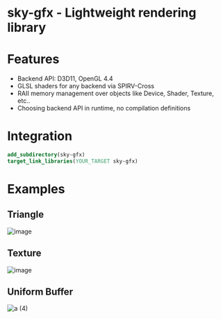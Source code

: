 # sky-gfx - Lightweight rendering library

# Features
- Backend API: D3D11, OpenGL 4.4
- GLSL shaders for any backend via SPIRV-Cross
- RAII memory management over objects like Device, Shader, Texture, etc..
- Choosing backend API in runtime, no compilation definitions

# Integration

```cmake
add_subdirectory(sky-gfx)
target_link_libraries(YOUR_TARGET sky-gfx)
```

# Examples

## Triangle

![image](https://user-images.githubusercontent.com/3295141/173175376-c33d287d-4cc5-4070-9f08-d1379b6b4374.png)

## Texture

![image](https://user-images.githubusercontent.com/3295141/173175982-79d1f92f-76bf-4dea-adf2-973f66db4b02.png)

## Uniform Buffer

![a (4)](https://user-images.githubusercontent.com/3295141/173176075-7fdb9759-e3ca-4447-b439-2acd27f7ced9.gif)
